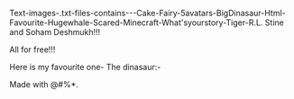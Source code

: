 Text-images-.txt-files-contains---Cake-Fairy-5avatars-BigDinasaur-Html-Favourite-Hugewhale-Scared-Minecraft-What'syourstory-Tiger-R.L. Stine and Soham Deshmukh!!!

All for free!!!

Here is my favourite one- The dinasaur:-

Made with @#%*. 
